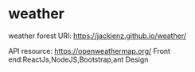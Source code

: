 # weather
weather forest
URl: https://jackienz.github.io/weather/

API resource: https://openweathermap.org/
Front end:ReactJs,NodeJS,Bootstrap,ant Design
